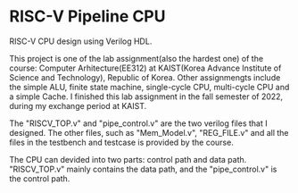 # RISC-V Pipeline CPU
RISC-V CPU design using Verilog HDL. 

This project is one of the lab assignment(also the hardest one) of the course: Computer Arhitecture(EE312) at KAIST(Korea Advance Institute of Science and Technology), Republic of Korea. Other assignmengts include the simple ALU, finite state machine, single-cycle CPU, multi-cycle CPU and a simple Cache. I finished this lab assignment in the fall semester of 2022, during my exchange period at KAIST.

The "RISCV_TOP.v" and "pipe_control.v" are the two verilog files that I designed. The other files, such as "Mem_Model.v", "REG_FILE.v" and all the files in the testbench and testcase is provided by the course. 

The CPU can devided into two parts: control path and data path. "RISCV_TOP.v" mainly contains the data path, and the "pipe_control.v" is the control path.
